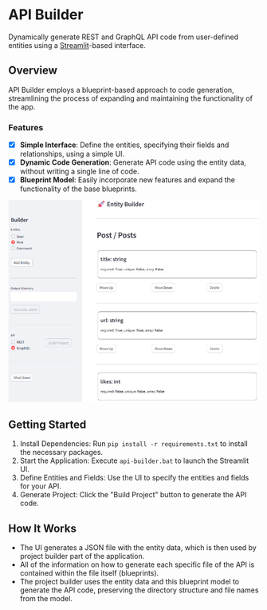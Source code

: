 # API Builder
Dynamically generate REST and GraphQL API code from user-defined entities using a [Streamlit](https://www.streamlit.io/)-based interface.

## Overview
API Builder employs a blueprint-based approach to code generation, streamlining the process of 
expanding and maintaining the functionality of the app.

### Features
- [x] **Simple Interface**: Define the entities, specifying their fields and relationships, using a simple UI.
- [x] **Dynamic Code Generation**: Generate API code using the entity data, without writing a single line of code.
- [x] **Blueprint Model**: Easily incorporate new features and expand the functionality of the base blueprints.

![entity-view](assets/entity-view-001946.png)


## Getting Started
1. Install Dependencies: Run `pip install -r requirements.txt` to install the necessary packages.
2. Start the Application: Execute `api-builder.bat` to launch the Streamlit UI.
3. Define Entities and Fields: Use the UI to specify the entities and fields for your API.
4. Generate Project: Click the "Build Project" button to generate the API code.

## How It Works
- The UI generates a JSON file with the entity data, which is then used by project builder part of the application.
- All of the information on how to generate each specific file of the API is contained within the file itself (blueprints).
- The project builder uses the entity data and this blueprint model to generate the API code, preserving the 
directory structure and file names from the model.